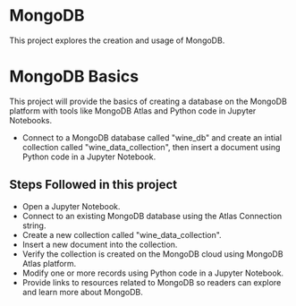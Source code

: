 # MongoDB
This project explores the creation and usage of MongoDB. 

# MongoDB Basics
This project will provide the basics of creating a database on the MongoDB platform with tools like MongoDB Atlas and Python code in Jupyter Notebooks.
- Connect to a MongoDB database called "wine_db" and create an intial collection called "wine_data_collection", then insert a document using Python code in a Jupyter Notebook.  
## Steps Followed in this project

- Open a Jupyter Notebook.  
- Connect to an existing MongoDB database using the Atlas Connection string.
- Create a new collection called "wine_data_collection". 
- Insert a new document into the collection.
- Verify the collection is created on the MongoDB cloud using MongoDB Atlas platform. 
- Modify one or more records using Python code in a Jupyter Notebook.  
- Provide links to resources related to MongoDB so readers can explore and learn more about MongoDB.
